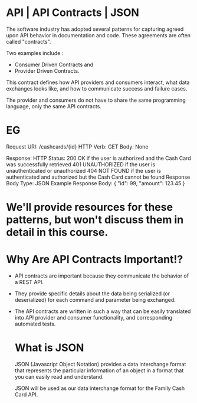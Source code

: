 # API | API Contracts | JSON
The software industry has adopted several patterns for capturing agreed 
upon API behavior in documentation and code. These agreements are often called "contracts".

Two examples include :  
- Consumer Driven Contracts and 
- Provider Driven Contracts.

This contract defines how API providers and consumers interact, what data exchanges looks like, and how to communicate success and failure cases.

The provider and consumers do not have to share the same programming language, 
only the same API contracts.

# EG
Request
  URI: /cashcards/{id}
  HTTP Verb: GET
  Body: None

Response:
  HTTP Status:
    200 OK if the user is authorized and the Cash Card was successfully retrieved
    401 UNAUTHORIZED if the user is unauthenticated or unauthorized
    404 NOT FOUND if the user is authenticated and authorized but the Cash Card cannot be found
  Response Body Type: JSON
  Example Response Body:
    {
      "id": 99,
      "amount": 123.45
    }

# We'll provide resources for these patterns, but won't discuss them in detail in this course.

# Why Are API Contracts Important!?
- API contracts are important because they communicate the behavior of a REST API.
- They provide specific details about the data being serialized (or deserialized) for each command and 
  parameter being exchanged.
- The API contracts are written in such a way that can be easily translated into API provider and consumer 
  functionality, and corresponding automated tests.

  # What is JSON
  JSON (Javascript Object Notation) provides a data interchange format that represents the particular information of an object in a format that you can easily read and understand.

  JSON will be used as our data interchange format for the Family Cash Card API.